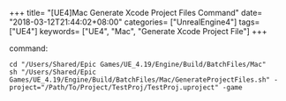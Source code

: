 +++
title= "[UE4]Mac Generate Xcode Project Files Command"
date= "2018-03-12T21:44:02+08:00"
categories= ["UnrealEngine4"]
tags= ["UE4"]
keywords= ["UE4", "Mac", "Generate Xcode Project File"]
+++

command:

    cd "/Users/Shared/Epic Games/UE_4.19/Engine/Build/BatchFiles/Mac" 
    sh "/Users/Shared/Epic Games/UE_4.19/Engine/Build/BatchFiles/Mac/GenerateProjectFiles.sh" -project="/Path/To/Project/TestProj/TestProj.uproject" -game